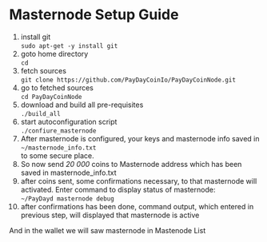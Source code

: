 # Masternode Setup Guide
1. install git    
``` sudo apt-get -y install git ```
1. goto home directory   
``` cd ``` 
1. fetch sources   
``` git clone https://github.com/PayDayCoinIo/PayDayCoinNode.git ```
1. go to fetched sources   
``` cd PayDayCoinNode ```
1. download and build all pre-requisites   
``` ./build_all ```
1. start autoconfiguration script   
``` ./confiure_masternode ```
1. After masternode is configured, your keys and masternode info saved in   
``` ~/masternode_info.txt ```   
to some secure place. 
1. So now send *20 000* coins to Masternode address which has been saved in masternode_info.txt
1. after coins sent, some confirmations necessary, to that masternode will activated. Enter command to display status of masternode:   
``` ~/PayDayd masternode debug ```
1. after confirmations has been done, command output, which entered in previous step, will displayed that masternode is active   

And in the wallet we will saw masternode in Mastenode List
